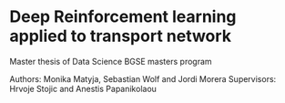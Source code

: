 # Deep Reinforcement learning applied to transport network

Master thesis of Data Science BGSE masters program

Authors: Monika Matyja, Sebastian Wolf and Jordi Morera
Supervisors: Hrvoje Stojic and Anestis Papanikolaou




